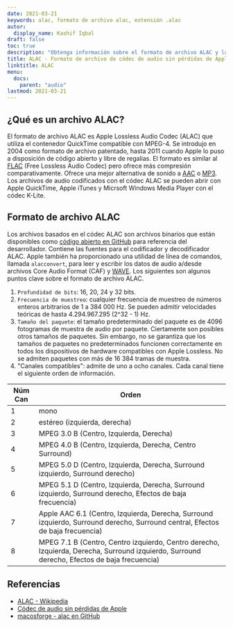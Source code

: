 ```yaml
---
date: 2021-03-21
keywords: alac, formato de archivo alac, extensión .alac
autor:
  display_name: Kashif Iqbal
draft: false
toc: true
description: "Obtenga información sobre el formato de archivo ALAC y las API que pueden crear y abrir archivos ALAC."
title: ALAC - Formato de archivo de códec de audio sin pérdidas de Apple
linktitle: ALAC
menu:
  docs:
    parent: "audio"
lastmod: 2021-03-21
---
```


## ¿Qué es un archivo ALAC?

El formato de archivo ALAC es Apple Lossless Audio Codec (ALAC) que utiliza el contenedor QuickTime compatible con MPEG-4. Se introdujo en 2004 como formato de archivo patentado, hasta 2011 cuando Apple lo puso a disposición de código abierto y libre de regalías. El formato es similar al [FLAC](/es/audio/flac/) (Free Lossless Audio Codec) pero ofrece más compresión comparativamente. Ofrece una mejor alternativa de sonido a [AAC](/es/audio/aac/) o [MP3](/es/audio/mp3/). Los archivos de audio codificados con el códec ALAC se pueden abrir con Apple QuickTime, Apple iTunes y Micrsoft Windows Media Player con el códec K-Lite.

## Formato de archivo ALAC

Los archivos basados en el códec ALAC son archivos binarios que están disponibles como [código abierto en GitHub](https://github.com/macosforge/alac) para referencia del desarrollador. Contiene las fuentes para el codificador y decodificador ALAC. Apple también ha proporcionado una utilidad de línea de comandos, llamada `alacconvert`, para leer y escribir los datos de audio a/desde archivos Core Audio Format (CAF) y [WAVE](/es/audio/wav/). Los siguientes son algunos puntos clave sobre el formato de archivo ALAC.

1. `Profundidad de bits`: 16, 20, 24 y 32 bits.
1. `Frecuencia de muestreo`: cualquier frecuencia de muestreo de números enteros arbitrarios de 1 a 384 000 Hz. Se pueden admitir velocidades teóricas de hasta 4.294.967.295 (2^32 - 1) Hz.
1. `Tamaño del paquete`: el tamaño predeterminado del paquete es de 4096 fotogramas de muestra de audio por paquete. Ciertamente son posibles otros tamaños de paquetes. Sin embargo, no se garantiza que los tamaños de paquetes no predeterminados funcionen correctamente en todos los dispositivos de hardware compatibles con Apple Lossless. No se admiten paquetes con más de 16 384 tramas de muestra.
1. "Canales compatibles": admite de uno a ocho canales. Cada canal tiene el siguiente orden de información.

|Núm Can| Orden|
|---|---|
|1 |mono|
|2 |estéreo (izquierda, derecha)|
|3 |MPEG 3.0 B (Centro, Izquierda, Derecha)|
|4 |MPEG 4.0 B (Centro, Izquierda, Derecha, Centro Surround)|
|5 |MPEG 5.0 D (Centro, Izquierda, Derecha, Surround izquierdo, Surround derecho)|
|6 |MPEG 5.1 D (Centro, Izquierda, Derecha, Surround izquierdo, Surround derecho, Efectos de baja frecuencia)|
|7 |Apple AAC 6.1 (Centro, Izquierda, Derecha, Surround izquierdo, Surround derecho, Surround central, Efectos de baja frecuencia)|
|8 |MPEG 7.1 B (Centro, Centro izquierdo, Centro derecho, Izquierda, Derecha, Surround izquierdo, Surround derecho, Efectos de baja frecuencia)|

## Referencias

* [ALAC - Wikipedia](https://en.wikipedia.org/wiki/Apple_Lossless)
* [Códec de audio sin pérdidas de Apple](https://macosforge.github.io/alac/)
* [macosforge - alac en GitHub](https://github.com/macosforge/alac)

